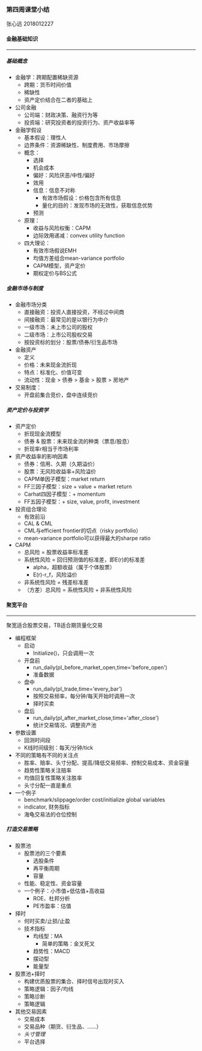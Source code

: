 ### 第四周课堂小结
张心远 2018012227

#### 金融基础知识

***
##### 基础概念

* 金融学：跨期配置稀缺资源
	* 跨期：货币时间价值
	* 稀缺性
	* 资产定价结合在二者的基础上
*	公司金融
	* 公司端：财政决策、融资行为等
	* 投资端：研究投资者的投资行为、资产收益率等
*	金融学假设
	* 基本假设：理性人	
	* 边界条件：资源稀缺性、制度费用、市场摩擦
	* 概念：
		* 选择
		* 机会成本
		* 偏好：风险厌恶/中性/偏好
		* 效用
		* 信息：信息不对称
			* 有效市场假设：价格包含所有信息
			* 量化的目的：发现市场的无效性，获取信息优势
		*	预测
	*	原理：
		*	收益与风险权衡：CAPM
		*	边际效用递减：convex utility function
	*	四大理论：
		*	有效市场假说EMH
		*	均值方差组合mean-variance portfolio
		*	CAPM模型，资产定价
		*	期权定价与BS公式

##### 金融市场与制度

*	金融市场分类
	*	直接融资：投资人直接投资，不经过中间商
	*	间接融资：最常见的是以银行为中介
	*	一级市场：未上市公司的股权
	*	二级市场：上市公司股权交易
	*	按投资标的划分：股票/债券/衍生品市场
*	金融资产
	*	定义
	*	价格：未来现金流折现
	*	特点：标准化、价值可变
	*	流动性：现金 > 债券 > 基金 > 股票 > 房地产
*	交易制度：
	*	开盘前集合竞价，盘中连续竞价

##### 资产定价与投资学

*	资产定价
	*	折现现金流模型
	*	债券 & 股票：未来现金流的种类（票息/股息）
	*	折现率r相当于市场利率
*	资产收益率的影响因素
	*	债券：信用、久期（久期溢价）
	*	股票：无风险收益率+风险溢价
	*	CAPM单因子模型：market return
	*	FF三因子模型：size + value + market return
	*	Carhat四因子模型：+ momentum
	*	FF五因子模型：+ size, value, profit, investment
*	投资组合理论
	*	有效前沿
	*	CAL & CML
	*	CML与efficient frontier的切点（risky portfolio）
	*	mean-variance portfolio可以获得最大的sharpe ratio
*	CAPM
	*	总风险 = 股票收益率标准差
	*	系统性风险 = 回归预测值的标准差，即E(r)的标准差
		*	alpha，超额收益（属于个体股票）
		*	E(r)-r_f，风险溢价
	*	非系统性风险 = 残差标准差
	*	（方差）总风险 = 系统性风险 + 非系统性风险

#### 聚宽平台

***
聚宽适合股票交易，TB适合期货量化交易
* 编程框架
	*	启动
		*	Initialize()，只会调用一次
	*	开盘前
		*	run_daily(pl_before_market_open,time='before_open')		
		*	准备数据
	*	盘中
		*	run_daily(pl_trade,time='every_bar')
		*	按照交易频率，每分钟/每天开始时调用一次
		*	择时买卖
	*	盘后
		*	run_daily(pl_after_market_close,time='after_close')
		*	统计交易情况、调整资产池
* 参数设置
	*	回测时间段
	*	K线时间级别：每天/分钟/tick
* 不同的策略有不同的关注点
	* 胜率、赔率、头寸分配、提高/降低交易频率、控制交易成本、资金容量
	* 趋势性策略关注赔率
	* 均值回复性策略关注胜率
	* 头寸分配一直是重点
* 一个例子
	*	benchmark/slippage/order cost/initialize global variables
	*	indicator, 财务指标 
	*	海龟交易法的仓位控制

##### 打造交易策略

* 股票池
	* 股票池的三个要素
		* 选股条件
		* 再平衡周期
		* 容量
	* 性能、稳定性、资金容量
	* 一个例子：小市值+低估值+高收益
		* ROE、杜邦分析
		* PE市盈率：估值
*	择时
	*	何时买卖/止损/止盈
	*	技术指标
		*	均线型：MA
			*	简单的策略：金叉死叉
		*	趋势性：MACD
		*	摆动型
		*	能量型
*	股票池+择时
	*	构建优质股票的集合、择时信号出现时买入
	*	策略逻辑：因子/均线
	*	策略诊断
	*	策略逻辑
*	其他交易因素
	*	交易成本
	*	交易品种（期货、衍生品、......）
	*	*头寸管理*
	*	平台选择
							     